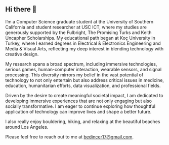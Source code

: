 ## Hi there 👋

I’m a Computer Science graduate student at the University of Southern California and student researcher at USC ICT, where my studies are generously supported by the Fulbright, The Promising Turks and Keith Uncapher Scholarships. My educational path began at Koç University in Turkey, where I earned degrees in Electrical & Electronics Engineering and Media & Visual Arts, reflecting my deep interest in blending technology with creative design.

My research spans a broad spectrum, including immersive technologies, serious games, human-computer interaction, wearable sensors, and signal processing. This diversity mirrors my belief in the vast potential of technology to not only entertain but also address critical issues in medicine, education, humanitarian efforts, data visualization, and professional fields.

​Driven by the desire to create meaningful societal impact, I am dedicated to developing immersive experiences that are not only engaging but also socially transformative. I am eager to continue exploring how thoughtful application of technology can improve lives and shape a better future.

I also really enjoy bouldering, hiking, and relaxing at the beautiful beaches around Los Angeles.

Please feel free to reach out to me at bedincer17@gmail.com.

<!--
**betuldince/betuldince** is a ✨ _special_ ✨ repository because its `README.md` (this file) appears on your GitHub profile.

Here are some ideas to get you started:

- 🔭 I’m currently working on AR/VR/XR
- 🌱 I’m currently learning ...
- 👯 I’m looking to collaborate on ...
- 🤔 I’m looking for help with ...
- 💬 Ask me about ...
- 📫 How to reach me: ...
- 😄 Pronouns: ...
- ⚡ Fun fact: ...
-->
